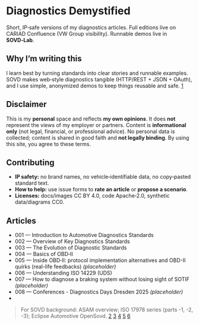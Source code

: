 # Diagnostics Demystified

Short, IP‑safe versions of my diagnostics articles. Full editions live on CARIAD Confluence (VW Group visibility). Runnable demos live in **SOVD‑Lab**.

## Why I’m writing this
I learn best by turning standards into clear stories and runnable examples. SOVD makes web‑style diagnostics tangible (HTTP/REST + JSON + OAuth), and I use simple, anonymized demos to keep things reusable and safe. [1](https://github.com/MauroCerrato/sovd-lab)

## Disclaimer
This is my **personal** space and reflects **my own opinions**. It does **not** represent the views of my employer or partners. Content is **informational only** (not legal, financial, or professional advice). No personal data is collected; content is shared in good faith and **not legally binding**. By using this site, you agree to these terms.

## Contributing
- **IP safety:** no brand names, no vehicle‑identifiable data, no copy‑pasted standard text.  
- **How to help:** use issue forms to **rate an article** or **propose a scenario**.  
- **Licenses:** docs/images CC BY 4.0, code Apache‑2.0, synthetic data/diagrams CC0.

## Articles
- 001 — Introduction to Automotive Diagnostics Standards  
- 002 — Overview of Key Diagnostics Standards  
- 003 — The Evolution of Diagnostic Standards
- 004 — Basics of OBD‑II
- 005 — Inside OBD‑II: protocol implementation alternatives and OBD-II quirks (real-life feedbacks) *(placeholder)*  
- 006 — Understanding ISO 14229 (UDS)
- 007 — How to diagnose a braking system without losing sight of SOTIF *(placeholder)*
- 008 — Conferences - Diagnostics Days Dresden 2025  *(placeholder)*
- 

> For SOVD background: ASAM overview; ISO 17978 series (parts -1, -2, -3); Eclipse Automotive OpenSovd.
> [2](https://www.asam.net/standards/detail/sovd/)
> [3](https://www.iso.org/standard/85133.html)
> [4](https://www.iso.org/standard/86586.html)
> [5](https://www.iso.org/standard/86587.html)
> [6](https://github.com/eclipse-opensovd/)
> 
